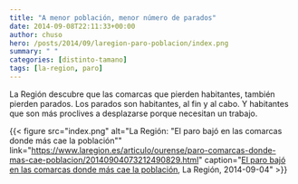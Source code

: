 ```yaml
---
title: "A menor población, menor número de parados"
date: 2014-09-08T22:11:33+00:00
author: chuso
hero: /posts/2014/09/laregion-paro-poblacion/index.png
summary: " "
categories: [distinto-tamano]
tags: [la-region, paro]
---
```

La Región descubre que las comarcas que pierden habitantes, también pierden parados. Los parados son habitantes, al fin y al cabo. Y habitantes que son más proclives a desplazarse porque necesitan un trabajo.

{{< figure src="index.png" alt="La Región: \"El paro bajó en las comarcas donde más cae la población\"" link="https://www.laregion.es/articulo/ourense/paro-comarcas-donde-mas-cae-poblacion/20140904073212490829.html" caption="[El paro bajó en las comarcas donde más cae la población](https://www.laregion.es/articulo/ourense/paro-comarcas-donde-mas-cae-poblacion/20140904073212490829.html), La Región, 2014-09-04" >}}
